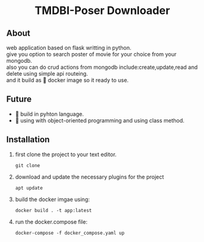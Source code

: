 <div align="center">  
  <h1> TMDBI-Poser Downloader</h1>
</div>


## About 
  web application based on flask writting in python.<br/>
  give you option to search poster of movie for your choice from your mongodb.<br/>
  also you can do crud actions from mongodb include:create,update,read and delete using simple api routeing.<br/>
  and it build as :whale: docker image so it ready to use.<br/> 
 
 ## Future
 * :rocket: build in pyhton language.
 * :rocket: using with object-oriented programming and using class method.
 
## Installation
   1. first clone the project to your text editor.
      ```
      git clone 
      ```
   2. download and update the necessary plugins for the project
      ```
      apt update
      ```
   3. build the docker imgae using:
      ```
      docker build . -t app:latest
      ```
   4. run the docker.compose file:
   
      ```
      docker-compose -f docker_compose.yaml up
      ```
